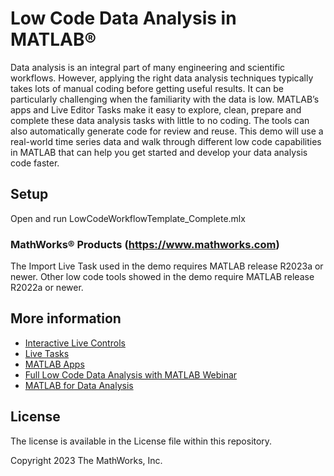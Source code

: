 # Low Code Data Analysis in MATLAB&reg;
Data analysis is an integral part of many engineering and scientific workflows. However, applying the right data analysis techniques typically takes lots of manual coding before getting useful results. It can be particularly challenging when the familiarity with the data is low. MATLAB’s apps and Live Editor Tasks make it easy to explore, clean, prepare and complete these data analysis tasks with little to no coding. The tools can also automatically generate code for review and reuse. This demo will use a real-world time series data and walk through different low code capabilities in MATLAB that can help you get started and develop your data analysis code faster.


## Setup
Open and run LowCodeWorkflowTemplate_Complete.mlx

### MathWorks&reg; Products (https://www.mathworks.com)
The Import Live Task used in the demo requires MATLAB release R2023a or newer. Other low code tools showed in the demo require MATLAB release R2022a or newer.

## More information
<ul>
<li><a href="https://www.mathworks.com/help/matlab/matlab_prog/add-interactive-controls-to-a-live-script.html"> Interactive Live Controls </a></li>
<li><a href="https://www.mathworks.com/help/matlab/matlab_prog/add-live-editor-tasks-to-a-live-script.html"> Live Tasks </a></li>
<li><a href="https://www.mathworks.com/discovery/matlab-apps.html?s_tid=srchtitle_matlab%20app_2"> MATLAB Apps </a></li>
<li><a href="https://www.mathworks.com/videos/low-code-data-analysis-with-matlab-1676562237481.html"> Full Low Code Data Analysis with MATLAB Webinar </a></li>
<li><a href="https://www.mathworks.com/products/matlab/data-analysis.html"> MATLAB for Data Analysis  </a></li>
</ul>

## License

The license is available in the License file within this repository.

Copyright 2023 The MathWorks, Inc.
